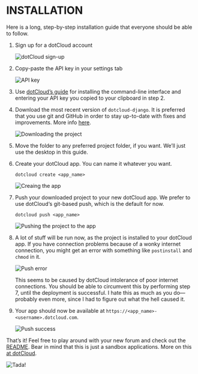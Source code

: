 INSTALLATION
============
Here is a long, step-by-step installation guide that everyone should be able to follow.

1. Sign up for a dotCloud account

    ![dotCloud sign-up](https://github.com/ndarville/dotcloud-django/raw/master/installation/screenshots/1-sign-up.png)

2. Copy-paste the API key in your settings tab

    ![API key](https://github.com/ndarville/dotcloud-django/raw/master/installation/screenshots/2-api-key.png)

3. Use [dotCloud’s guide](http://docs.dotcloud.com/0.4/firststeps/install/) for installing the command-line interface and entering your API key you copied to your clipboard in step 2.

4. Download the most recent version of `dotcloud-django`. It is preferred that you use git and GitHub in order to stay up-to-date with fixes and improvements. More info [here](https://help.github.com/).

    ![Downloading the project](https://github.com/ndarville/dotcloud-django/raw/master/installation/screenshots/3-download.png)

5. Move the folder to any preferred project folder, if you want. We’ll just use the desktop in this guide.

6. Create your dotCloud app. You can name it whatever you want.

    `dotcloud create <app_name>`

    ![Creaing the app](https://github.com/ndarville/dotcloud-django/raw/master/installation/screenshots/4-create.png)

7. Push your downloaded project to your new dotCloud app. We prefer to use dotCloud‘s git-based push, which is the default for now.

    `dotcloud push <app_name>`

    ![Pushing the project to the app](https://github.com/ndarville/dotcloud-django/raw/master/installation/screenshots/5-push.png)

8. A lot of stuff will be run now, as the project is installed to your dotCloud app. If you have connection problems because of a wonky internet connection, you might get an error with something like `postinstall` and `chmod` in it.

    ![Push error](https://github.com/ndarville/dotcloud-django/raw/master/installation/screenshots/6-error.png)

    This seems to be caused by dotCloud intolerance of poor internet connections. You should be able to circumvent this by performing step 7, until the deployment is successful. I hate this as much as you do—probably even more, since I had to figure out what the hell caused it.

9. Your app should now be available at `https://<app_name>-<username>.dotcloud.com`.

    ![Push success](https://github.com/ndarville/dotcloud-django/raw/master/installation/screenshots/7-success.png)

That’s it! Feel free to play around with your new forum and check out the [README](http://ndarville.github.com/dotcloud-django/). Bear in mind that this is just a sandbox applications. More on this [at dotCloud](http://docs.dotcloud.com/0.4/guides/flavors/).

![Tada!](https://github.com/ndarville/dotcloud-django/raw/master/installation/screenshots/8-tada.png)